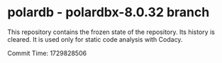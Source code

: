 # polardb - polardbx-8.0.32 branch

This repository contains the frozen state of the repository.
Its history is cleared. It is used only for static code
analysis with Codacy.

Commit Time: 1729828506
